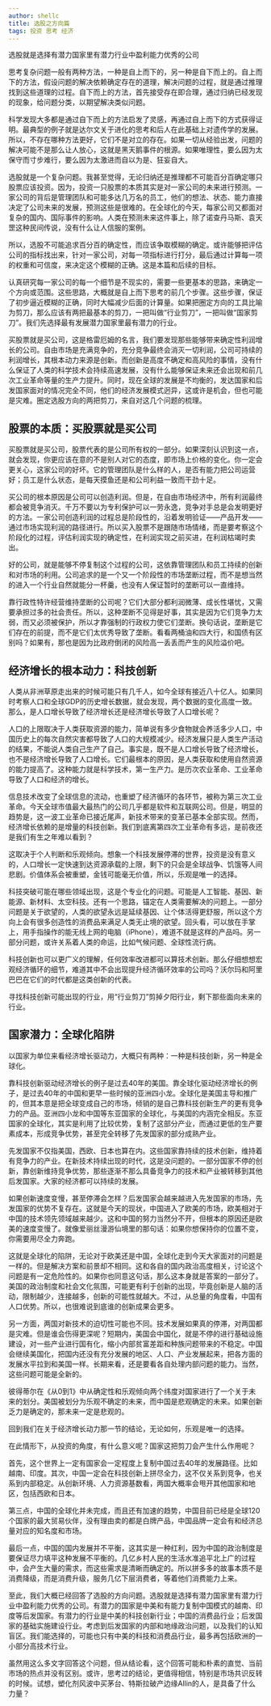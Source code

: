 ```yaml
---
author: shellc
title: 选股之方向篇
tags: 投资 思考 经济
---
```


选股就是选择有潜力国家里有潜力行业中盈利能力优秀的公司

<!--more-->

思考复杂问题一般有两种方法，一种是自上而下的，另一种是自下而上的。自上而下的方法，假设问题的解决依赖确定存在的道理，解决问题的过程，就是通过推理找到这些道理的过程。自下而上的方法，首先接受存在即合理，通过归纳已经发现的现象，给问题分类，以期望解决类似问题。

科学发现大多都是通过自下而上的方法启发了灵感，再通过自上而下的方式获得证明。最典型的例子就是达尔文关于进化的思考和后人在此基础上对遗传学的发展。所以，不存在哪种方法更好，它们不是对立的存在。如果一切从经验出发，问题的解决可能不是那么让人放心，这就是黑天鹅事件的根源。如果唯理性，要么因为太保守而寸步难行，要么因为太激进而自以为是、狂妄自大。

选股就是一个复杂问题。我甚至觉得，无论归纳还是推理都不可能百分百确定哪只股票应该投资。因为，投资一只股票的本质其实是对一家公司的未来进行预测。一家公司的背后是管理团队和可能多达几万名的员工，他们的想法、状态、能力直接决定了公司未来的发展，预测这些是很难的。在全球化的今天，每家公司又都面对复杂的国内、国际事件的影响。人类在预测未来这件事上，除了诺查丹马斯、袁天罡这种民间传说，没有什么让人信服的案例。

所以，选股不可能追求百分百的确定性，而应该争取模糊的确定。或许能够把评估公司的指标找出来，针对一家公司，对每一项指标进行打分，最后通过计算每一项的权重和可信度，来决定这个模糊的正确。这是本篇和后续的目标。

认真研究每一家公司的每一个细节是不现实的，需要一些更基本的思路，来确定一个方向或范围。这些思路，大概就是自上而下思考的前几个步骤。这些步骤，保证了初步逼近模糊的正确，同时大幅减少后面的计算量。如果把圈定方向的工具比喻为剪刀，那么应该有两把最基本的剪刀，一把叫做“行业剪刀”，一把叫做“国家剪刀”。我们先选择最有发展潜力国家里最有潜力的行业。

买股票就是买公司，这是格雷厄姆的名言，我们要发现那些能够带来确定性利润增长的公司。自由市场是充满竞争的，充分竞争最终会消灭一切利润，公司可持续的利润增长，其根本动力来源是创新。而创新是高度不确定和高风险的事情，没有什么保证了人类的科学技术会持续高速发展，没有什么能够保证未来还会出现和前几次工业革命等量的生产力提升。同时，现在全球的发展是不均衡的，发达国家和后发国家面对的情况完全不同，他们的经济发展模式迥异，这或许是机会，但也可能是灾难。圈定选股方向的两把剪刀，来自对这几个问题的梳理。

## 股票的本质：买股票就是买公司

买股票就是买公司，股票代表的是公司所有权的一部分。如果深刻认识到这一点，就会发现，你更应该在意的不是别人对它的态度，即市场上价格的变化。你一定会更关心，这家公司的好坏。它的管理团队是什么样的人，是否有能力把公司运营好；员工是什么状态，是每天摸鱼还是和公司利益一致而干劲十足。

买公司的根本原因是公司可以创造利润。但是，在自由市场经济中，所有利润最终都会被竞争消灭。千万不要以为专利保护可以一劳永逸，竞争对手总是会发明更好的方法。一家公司创造利润的过程总是阶段性的，沿着发明验证——产品开发——通过市场实现利润的路径进行。所以买入股票不是跟随市场情绪，而是要考察这个阶段化的过程，评估利润实现的确定性，在利润实现之前买进，在利润枯竭时卖出。

好的公司，就是能够不停复制这个过程的公司，这依靠管理团队和员工持续的创新和对市场的利用。公司追求的是一个又一个阶段性的市场垄断过程，而不是想当然的进入一个行业自然就能分一杯羹，也没有人保证暂时的垄断可以一直维持。

靠行政性特许经营维持垄断的公司呢？它们大部分都利润微薄、成长性堪忧，又需要承担过多的社会责任。所以，这种垄断不见得是好事，其实是因为它们竞争力太弱，而又必须被保护，所以才靠强制的行政权力使它们垄断。换句话说，垄断是它们存在的前提，而不是它们太优秀导致了垄断。看看两桶油和四大行，和国债有区别吗？如果有，那也是因为比政府倒闭的风险高一丢丢而产生的风险溢价吧。

## 经济增长的根本动力：科技创新

人类从非洲草原走出来的时候可能只有几千人，如今全球有接近八十亿人。如果同时考察人口和全球GDP的历史增长数据，就会发现，两个数据的变化高度一致。那么，是人口增长导致了经济增长还是经济增长导致了人口增长呢？

人口的上限取决于人类获取资源的能力，简单说有多少食物就会养活多少人口，中国历史上的每次自然灾害都导致了人口的大规模减少。经济发展只是人类生产活动的结果，不能说人类自己生产了自己。事实是，既不是人口增长导致了经济增长，也不是经济增长导致了人口增长。它们最根本的原因，是人类获取和使用自然资源的能力提高了。这种能力就是科学技术，第一生产力。是历次农业革命、工业革命导致了人口和经济的增长。

信息技术改变了全球信息的流动，也重塑了经济循环的各环节，被称为第三次工业革命。今天全球市值最大最热门的公司几乎都是软件和互联网公司。但是，明显的趋势是，这一波工业革命已接近尾声，新技术带来的变革已基本全部实现。然而，经济增长依赖的是增量的科技创新。我们到底离第四次工业革命有多远，是前夜还是我们有生之年难以看到？

这取决于个人判断和乐观倾向。想象一个科技发展停滞的世界，投资是没有意义的，人口增长一定快速到达资源承载的上限，剩下的只会是全球战争、饥饿等人间悲剧。价值体系会被重塑，金钱可能毫无价值，所以，乐观是唯一的选择。

科技突破可能在哪些领域出现，这是个专业化的问题。可能是人工智能、基因、新能源、新材料、太空科技。还有一个思路，锚定在人类需要解决的问题上。一部分问题是关于欲望的，人类的欲望永远是延续基因、让个体活得更舒服，所以这个方向上会有很多创造性的消费品来满足人类无止境的欲望。回头看，可以放在手掌上，用手指操作的能无线上网的电脑（iPhone），难道不就是这样的产品吗。另一部分问题，或许关系着人类的命运，比如气候问题、全球性流行病。

科技创新也可以更广义的理解，任何效率改进都可以算技术创新。那么仔细想想宏观经济循环的细节，难道其中不会出现提升经济循环效率的公司吗？沃尔玛和阿里巴巴在它们的时代都是这类创新的代表。

寻找科技创新可能出现的行业，用“行业剪刀”剪掉夕阳行业，剩下那些面向未来的行业。

## 国家潜力：全球化陷阱

以国家为单位来看经济增长驱动力，大概只有两种：一种是科技创新，另一种是全球化。

靠科技创新驱动经济增长的例子是过去40年的美国。靠全球化驱动经济增长的例子，是过去40年的中国和更早一些时候的亚洲四小龙。全球化是美国主导和推广的，但其本意是把全球变成自己的市场，倾销的是自己靠科技创新生产的更有竞争力的产品。亚洲四小龙和中国等东亚国家的全球化，与美国的内涵完全相反。东亚国家的全球化，其实是利用了比较优势，复制了这部分产业，而通过更低的生产要素成本，形成竞争优势，甚至完全转移了先发国家的部分成熟产业。

先发国家不仅指美国，西欧、日本也算在内。这些国家靠持续的技术创新，维持着有竞争力的产业。在新技术持续出现的时代，这是没问题的。一部分国家不停的创新，靠创新维持竞争优势，那些逐渐不那么具备竞争力的技术和产业被转移到其他后发国家。大家的经济都可以持续的发展。

如果创新速度变慢，甚至停滞会怎样？后发国家会越来越进入先发国家的市场，先发国家的优势不复存在。这就是今天的现状，中国进入了欧美的市场，欧美相对于中国的技术领先领域越来越少。这和中国的努力当然分不开，但根本的原因还是欧美的速度变慢了。就像爱丽丝漫游仙境里的那句话：如果你想保持你的位置不变，你需要用尽全力奔跑。

这就是全球化的陷阱，无论对于欧美还是中国，全球化走到今天大家面对的问题是一样的。但是解决方案和前景却不相同。这和各自的国内政治高度相关，讨论这个问题是有一定危险性的。如果你也同意这句话，那么这本身就是答案的一部分了。美国的政治制度和社会文化氛围，可能更有利于创新的出现，毕竟创新是人脑的活动，限制越少，连接越多，创新的可能性就越大。不过，从总量的角度看，中国有人口优势。所以，也很难说到底谁的创新成果会更多。

另一方面，两国对新技术的迫切性可能也不同。技术发展如果真的停滞，对两国都是灾难。但是谁会伤得更深呢？短期内，美国会中国化，就是不停的进行基础设施建设，对一些产业进行国有化，缩小内部贫富差距和种族问题带来的不稳定。中国会继续美国化，把国内还没有充分发展的地区、人口、产业发展起来，把各方面的发展水平拉到和美国一样。长期来看，还是要看各自处理内部问题的能力。当然，这些问题可能是全新的。

彼得蒂尔在《从0到1》中从确定性和乐观倾向两个纬度对国家进行了一个关于未来的划分。美国被划分为乐观不确定的未来，而中国是悲观确定的未来。如果创新乏力是确定的，那未来一定是悲观的。

回到我们在关于经济增长动力那一节的结论，无论如何，乐观是唯一的选择。

在此情形下，从投资的角度，有什么意义呢？国家这把剪刀会产生什么作用呢？

首先，这个世界上一定有国家会一定程度上复制中国过去40年的发展路径。比如越南、印度。其次，中国一定会在科技创新上拼尽全力，这不仅关系到竞争，也关系到内部稳定。从创新环境、人力资源基数看，两国大概率会甩开其他国家和地区，包括西欧和日本。

第三点，中国的全球化并未完成，而且还有加速的趋势，中国目前已经是全球120个国家的最大贸易伙伴，没有理由卖的都是白牌产品，中国品牌一定会有和经济总量对应的知名度和市场。

最后一点，中国的国内发展并不平衡，这其实是一种红利，因为中国的政治制度是要保证尽力填平这种发展不平衡的。几亿乡村人民的生活水准追平北上广的过程中，会产生大量的需求，而这些需求是清晰而确定的。所以拼多多的故事本质不是消费降级，而是消费升级，服务几亿下层消费者，等着他们消费能力上来。


至此，我们大概已经回答了选股的方向问题。选股就是选择有潜力国家里有潜力行业中盈利能力优秀的公司。有潜力的国家是中美和有能力复制中国模式的越南、印度等后发国家。有潜力的行业是中美的科技创新行业；中国的消费品行业；后发国家的基础实施建设行业。考虑到后发国家的内部和地缘政治问题，以及我们的认知盲区。我们能选择的，可能也只有中美的科技和消费品行业，最多再包括欧洲的一小部分高技术行业。

虽然用这么多文字回答这个问题，但从结论看，这个回答可能和朴素的直觉、当前市场的热点并没有区别。或许，思考过的结论，更值得相信，特别是市场共识反转的时候。试想，塑化剂风波中买茅台、特斯拉破产边缘Allin的人，是具备了什么力量？